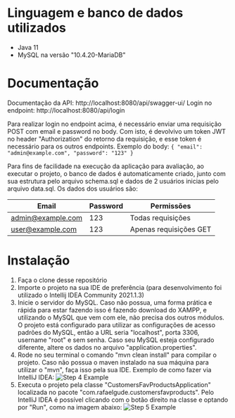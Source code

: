 # Linguagem e banco de dados utilizados

* Java 11
* MySQL na versão "10.4.20-MariaDB"

# Documentação

Documentação da API: http://localhost:8080/api/swagger-ui/
Login no endpoint: http://localhost:8080/api/login

Para realizar login no endpoint acima, é necessário enviar uma requisição POST com email e password no body. Com isto, é devolvivo um token JWT no header "Authorization" do retorno da requisição, e esse token é necessário para os outros endpoints. Exemplo do body:
`{
"email": "admin@example.com",
"password": "123"
}`

Para fins de facilidade na execução da aplicação para avaliação, ao executar o projeto, o banco de dados é automaticamente criado, junto com sua estrutura pelo arquivo schema.sql e dados de 2 usuários inicias pelo arquivo data.sql. Os dados dos usuários são:

Email | Password | Permissões
------------ | ------------- | -------------
admin@example.com | 123 | Todas requisições
user@example.com | 123 | Apenas requisições GET

# Instalação

1. Faça o clone desse repositório
2. Importe o projeto na sua IDE de preferência (para desenvolvimento foi utilizado o Intellij IDEA Community 2021.1.3)
3. Inicie o servidor do MySQL. Caso não possua, uma forma prática e rápida para estar fazendo isso é fazendo download do XAMPP, e utilizando o MySQL que vem com ele, não precisa dos outros módulos. O projeto está configurado para utilizar as configurações de acesso padrões do MySQL, então a URL seria "localhost", porta 3306, username "root" e sem senha. Caso seu MySQL esteja configurado diferente, altere os dados no arquivo "application.properties".
4. Rode no seu terminal o comando "mvn clean install" para compilar o projeto. Caso não possua o maven instalado na sua máquina para utilizar o "mvn", faça isso pela sua IDE. Exemplo de como fazer via IntelliJ IDEA:
   ![Step 4 Example](https://i.imgur.com/qGewtDA.jpg)
5. Executa o projeto pela classe "CustomersFavProductsApplication" localizada no pacote "com.rafaelgude.customersfavproducts". Pelo IntelliJ IDEA é possível clicando com o botão direito na classe e optando por "Run", como na imagem abaixo:
   ![Step 5 Example](https://i.imgur.com/P4jtoBO.jpg)
